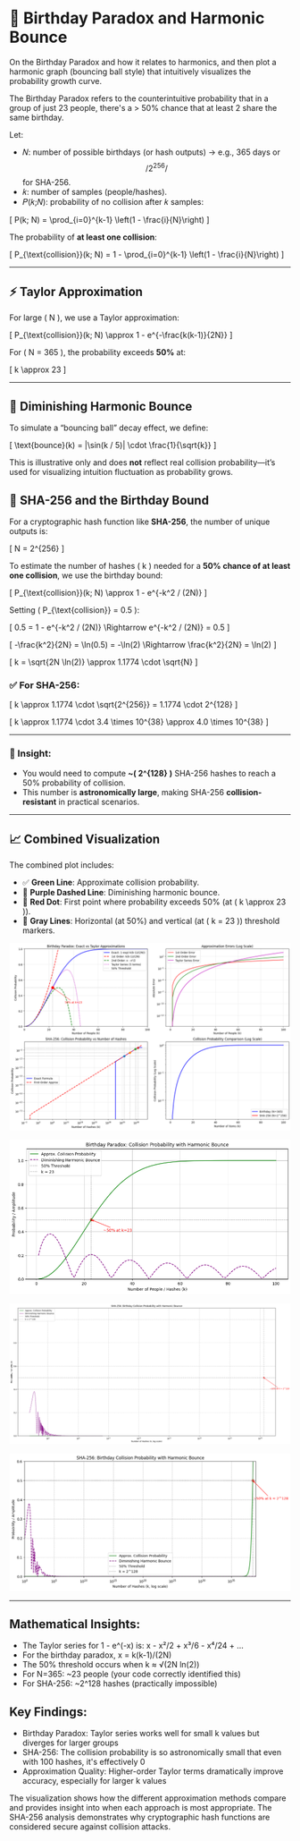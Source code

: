 # 📘 Birthday Paradox and Harmonic Bounce

On the Birthday Paradox and how it relates to harmonics, and then plot a harmonic graph (bouncing ball style) that intuitively visualizes the probability growth curve.

The Birthday Paradox refers to the counterintuitive probability that in a group of just 23 people, there's a > 50% chance that at least 2 share the same birthday.

Let:
- 𝑁: number of possible birthdays (or hash outputs) → e.g., 365 days or $$/ 2^256 /$$ for SHA-256.
- 𝑘: number of samples (people/hashes).
- 𝑃(𝑘;𝑁): probability of no collision after 𝑘 samples:

\[
P(k; N) = \prod_{i=0}^{k-1} \left(1 - \frac{i}{N}\right)
\]

The probability of **at least one collision**:

\[
P_{\text{collision}}(k; N) = 1 - \prod_{i=0}^{k-1} \left(1 - \frac{i}{N}\right)
\]

---

## ⚡ Taylor Approximation

For large \( N \), we use a Taylor approximation:

\[
P_{\text{collision}}(k; N) \approx 1 - e^{-\frac{k(k-1)}{2N}}
\]

For \( N = 365 \), the probability exceeds **50%** at:

\[
k \approx 23
\]

---

## 🔁 Diminishing Harmonic Bounce

To simulate a “bouncing ball” decay effect, we define:

\[
\text{bounce}(k) = |\sin(k / 5)| \cdot \frac{1}{\sqrt{k}}
\]

This is illustrative only and does **not** reflect real collision probability—it’s used for visualizing intuition fluctuation as probability grows.

## 🔐 SHA-256 and the Birthday Bound

For a cryptographic hash function like **SHA-256**, the number of unique outputs is:

\[
N = 2^{256}
\]

To estimate the number of hashes \( k \) needed for a **50% chance of at least one collision**, we use the birthday bound:

\[
P_{\text{collision}}(k; N) \approx 1 - e^{-k^2 / (2N)}
\]

Setting \( P_{\text{collision}} = 0.5 \):

\[
0.5 = 1 - e^{-k^2 / (2N)} \Rightarrow e^{-k^2 / (2N)} = 0.5
\]

\[
-\frac{k^2}{2N} = \ln(0.5) = -\ln(2) \Rightarrow \frac{k^2}{2N} = \ln(2)
\]

\[
k = \sqrt{2N \ln(2)} \approx 1.1774 \cdot \sqrt{N}
\]

### ✅ For SHA-256:

\[
k \approx 1.1774 \cdot \sqrt{2^{256}} = 1.1774 \cdot 2^{128}
\]

\[
k \approx 1.1774 \cdot 3.4 \times 10^{38} \approx 4.0 \times 10^{38}
\]

---

### 🔐 Insight:

- You would need to compute **~\( 2^{128} \)** SHA-256 hashes to reach a 50% probability of collision.
- This number is **astronomically large**, making SHA-256 **collision-resistant** in practical scenarios.

---

## 📈 Combined Visualization

The combined plot includes:

- ✅ **Green Line**: Approximate collision probability.
- 🔁 **Purple Dashed Line**: Diminishing harmonic bounce.
- 📍 **Red Dot**: First point where probability exceeds 50% (at \( k \approx 23 \)).
- 🔹 **Gray Lines**: Horizontal (at 50%) and vertical (at \( k = 23 \)) threshold markers.

![birthday_paradox](birthday_paradox.png)


![birthday_paradox_365](birthday_paradox_365.png)

![birthday_paradox_sha256_00](birthday_paradox_sha256_00.png)

![birthday_paradox_sha256_01](birthday_paradox_sha256_01.png)

---
## Mathematical Insights:
- The Taylor series for 1 - e^(-x) is: x - x²/2 + x³/6 - x⁴/24 + ...
- For the birthday paradox, x = k(k-1)/(2N)
- The 50% threshold occurs when k ≈ √(2N ln(2))
- For N=365: ~23 people (your code correctly identified this)
- For SHA-256: ~2^128 hashes (practically impossible)

## Key Findings:

- Birthday Paradox: Taylor series works well for small k values but diverges for larger groups
- SHA-256: The collision probability is so astronomically small that even with 100 hashes, it's effectively 0
- Approximation Quality: Higher-order Taylor terms dramatically improve accuracy, especially for larger k values

The visualization shows how the different approximation methods compare and provides insight into when each approach is most appropriate. The SHA-256 analysis demonstrates why cryptographic hash functions are considered secure against collision attacks.


